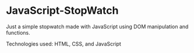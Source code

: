 # JavaScript-StopWatch

Just a simple stopwatch made with JavaScript using DOM manipulation and functions.

Technologies used: HTML, CSS, and JavaScript
